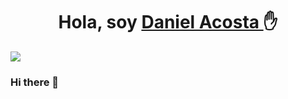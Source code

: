 <div align="center">
  <h1 align="center"> Hola, soy <a href=""> Daniel Acosta </a>✋</h1>
</div>
<img src="https://wallpaperaccess.com/full/5105718.jpg" height="" width=""/>

### Hi there 👋

<!--


Here are some ideas to get you started:

- 🔭 I’m currently working on ...
- 🌱 I’m currently learning ...
- 👯 I’m looking to collaborate on ...
- 🤔 I’m looking for help with ...
- 💬 Ask me about ...
- 📫 How to reach me: ...
- 😄 Pronouns: ...
- ⚡ Fun fact: ...
-->
